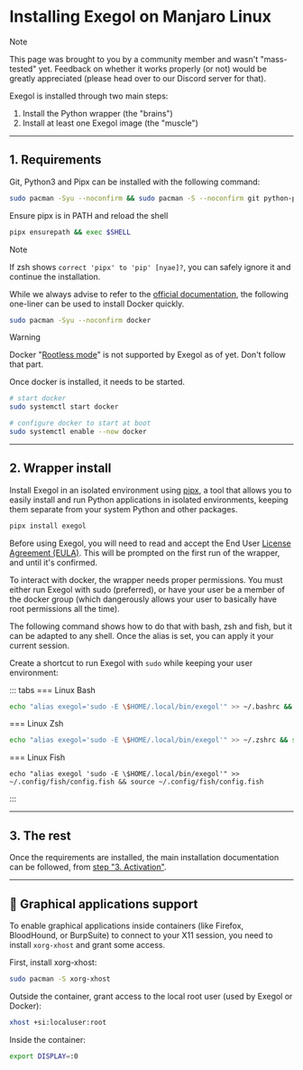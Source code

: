 # Installing Exegol on Manjaro Linux

> [!NOTE]
> This page was brought to you by a community member and wasn't "mass-tested" yet. Feedback on whether it works properly (or not) would be greatly appreciated (please head over to our Discord server for that).

Exegol is installed through two main steps:

1. Install the Python wrapper (the "brains")
2. Install at least one Exegol image (the "muscle")

---
## 1. Requirements

Git, Python3 and Pipx can be installed with the following command:

```bash
sudo pacman -Syu --noconfirm && sudo pacman -S --noconfirm git python-pipx
```

Ensure pipx is in PATH and reload the shell

```bash
pipx ensurepath && exec $SHELL
```

> [!NOTE]
> If zsh shows `correct 'pipx' to 'pip' [nyae]?`, you can safely ignore it and continue the installation.

While we always advise to refer to the [official documentation](https://docs.docker.com/engine/install/), the following one-liner can be used to install Docker quickly.

```bash
sudo pacman -Syu --noconfirm docker
```

> [!WARNING]
> Docker "[Rootless mode](https://docs.docker.com/engine/security/rootless/)" is not supported by Exegol as of yet. Don't follow that part.

Once docker is installed, it needs to be started.

```bash
# start docker
sudo systemctl start docker 

# configure docker to start at boot
sudo systemctl enable --now docker
```

---
## 2. Wrapper install

Install Exegol in an isolated environment using [pipx](https://pypa.github.io/pipx/), a tool that allows you to easily install and run Python applications in isolated environments, keeping them separate from your system Python and other packages.

```bash
pipx install exegol
```

Before using Exegol, you will need to read and accept the End User [License Agreement (EULA)](https://docs.exegol.com/legal/eula). This will be prompted on the first run of the wrapper, and until it's confirmed.

To interact with docker, the wrapper needs proper permissions. You must either run Exegol with sudo (preferred), or have your user be a member of the docker group (which dangerously allows your user to basically have root permissions all the time).

The following command shows how to do that with bash, zsh and fish, but it can be adapted to any shell. Once the alias is set, you can apply it your current session.

Create a shortcut to run Exegol with `sudo` while keeping your user environment:

::: tabs
=== Linux Bash
```bash
echo "alias exegol='sudo -E \$HOME/.local/bin/exegol'" >> ~/.bashrc && source ~/.bashrc
```
=== Linux Zsh
```zsh
echo "alias exegol='sudo -E \$HOME/.local/bin/exegol'" >> ~/.zshrc && source ~/.zshrc
```
=== Linux Fish
```shell
echo "alias exegol 'sudo -E \$HOME/.local/bin/exegol'" >> ~/.config/fish/config.fish && source ~/.config/fish/config.fish
```
:::

---
## 3. The rest

Once the requirements are installed, the main installation documentation can be followed, from [step "3. Activation"](/first-install#_3-activation).

---
## 🌅 Graphical applications support 

To enable graphical applications inside containers (like Firefox, BloodHound, or BurpSuite) to connect to your X11 session, you need to install `xorg-xhost` and grant some access.

First, install xorg-xhost:

```bash
sudo pacman -S xorg-xhost
```

Outside the container, grant access to the local root user (used by Exegol or Docker):

```bash
xhost +si:localuser:root
```

Inside the container:

```bash
export DISPLAY=:0
```

